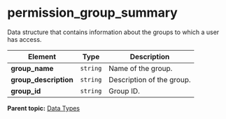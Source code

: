 # permission_group_summary

Data structure that contains information about the groups to which a user has access.

|Element|Type|Description|
|-------|----|-----------|
|**group_name** |`string` | Name of the group. |
|**group_description** |`string` | Description of the group. |
|**group_id** |`string` | Group ID. |

**Parent topic:** [Data Types](../data_types/c_datatypes.md)

